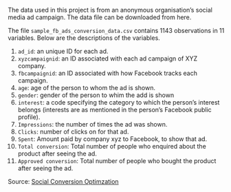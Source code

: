 The data used in this project is from an anonymous organisation’s social media ad campaign. The data file can be downloaded from here. 

The file `sample_fb_ads_conversion_data.csv` contains 1143 observations in 11 variables. Below are the descriptions of the variables.

1. `ad_id`: an unique ID for each ad.
2. `xyzcampaignid`: an ID associated with each ad campaign of XYZ company.
3. `fbcampaignid`: an ID associated with how Facebook tracks each campaign.
4. `age`: age of the person to whom the ad is shown.
5. `gender`: gender of the person to whim the add is shown
6. `interest`: a code specifying the category to which the person’s interest belongs (interests are as mentioned in the person’s Facebook public profile).
7. `Impressions`: the number of times the ad was shown.
8. `Clicks`: number of clicks on for that ad.
9. `Spent`: Amount paid by company xyz to Facebook, to show that ad.
10. `Total conversion`: Total number of people who enquired about the product after seeing the ad.
11. `Approved conversion`: Total number of people who bought the product after seeing the ad.

Source: 
[Social Conversion Optimzation](https://www.kaggle.com/loveall/clicks-conversion-tracking)
